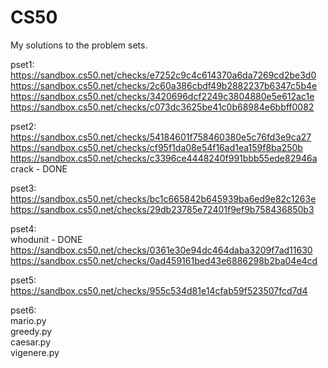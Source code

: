 # CS50
My solutions to the problem sets.

pset1:           
https://sandbox.cs50.net/checks/e7252c9c4c614370a6da7269cd2be3d0
https://sandbox.cs50.net/checks/2c60a386cbdf49b2882237b6347c5b4e
https://sandbox.cs50.net/checks/3420696dcf2249c3804880e5e612ac1e
https://sandbox.cs50.net/checks/c073dc3625be41c0b68984e6bbff0082

pset2:               
https://sandbox.cs50.net/checks/54184601f758460380e5c76fd3e9ca27
https://sandbox.cs50.net/checks/cf95f1da08e54f16ad1ea159f8ba250b
https://sandbox.cs50.net/checks/c3396ce4448240f991bbb55ede82946a                                                                         
crack - DONE

pset3:               
https://sandbox.cs50.net/checks/bc1c665842b645939ba6ed9e82c1263e
https://sandbox.cs50.net/checks/29db23785e72401f9ef9b758436850b3

pset4:                 
whodunit - DONE                                               
https://sandbox.cs50.net/checks/0361e30e94dc464daba3209f7ad11630
https://sandbox.cs50.net/checks/0ad459161bed43e6886298b2ba04e4cd

pset5:                 
https://sandbox.cs50.net/checks/955c534d81e14cfab59f523507fcd7d4

pset6:    
mario.py    
greedy.py              
caesar.py              
vigenere.py               
